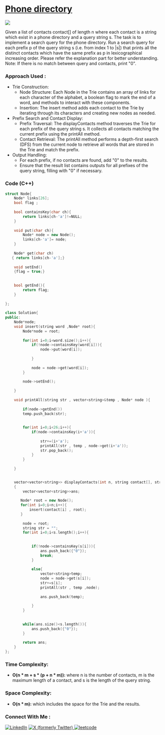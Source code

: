 # [Phone directory](https://www.geeksforgeeks.org/problems/phone-directory4628/1)

![](https://badgen.net/badge/Level/Hard/red)

Given a list of contacts contact[] of length n where each contact is a string which exist in a phone directory and a query string s. The task is to implement a search query for the phone directory. Run a search query for each prefix p of the query string s (i.e. from  index 1 to |s|) that prints all the distinct contacts which have the same prefix as p in lexicographical increasing order. Please refer the explanation part for better understanding.
Note: If there is no match between query and contacts, print "0".

### Approach Used :

-   Trie Construction:
    -   Node Structure: Each Node in the Trie contains an array of links for each character of the alphabet, a boolean flag to mark the end of a word, and methods to interact with these components.
    -   Insertion: The insert method adds each contact to the Trie by iterating through its characters and creating new nodes as needed.
-   Prefix Search and Contact Display:
    -   Prefix Traversal: The displayContacts method traverses the Trie for each prefix of the query string s. It collects all contacts matching the current prefix using the printAll method.
    -   Contact Retrieval: The printAll method performs a depth-first search (DFS) from the current node to retrieve all words that are stored in the Trie and match the prefix.
-   Output Handling:
    -   For each prefix, if no contacts are found, add "0" to the results.
    -   Ensure that the result list contains outputs for all prefixes of the query string, filling with "0" if necessary.

### Code (C++)

```cpp
struct Node{
    Node* links[26];
    bool flag ;
    
    bool containsKey(char ch){
        return links[ch-'a']!=NULL;
    }
    
    void put(char ch){
        Node* node = new Node();
        links[ch-'a']= node;
    }
    
    Node* get(char ch)
   { return links[ch-'a'];}
    
    void setEnd()
    {flag = true;}
    
    
    bool getEnd(){
        return flag;
    }
    
};
  
class Solution{
public:
    Node*node;
    void insert(string word ,Node* root){
        Node*node = root;
        
        for(int i=0;i<word.size();i++){
            if(!node->containsKey(word[i])){
                node->put(word[i]);
                
            }
            
            node = node->get(word[i]);
        }
        
        node->setEnd();
       
    }
    
    void printAll(string str , vector<string>&temp , Node* node ){
         
        if(node->getEnd())
        temp.push_back(str);
        
       
        for(int i=0;i<26;i++){
            if(node->containsKey(i+'a')){
                
                str+=(i+'a');
                printAll(str , temp , node->get(i+'a'));
                str.pop_back();
            }
        }
       
    }
    

    vector<vector<string>> displayContacts(int n, string contact[], string s)
    {
        vector<vector<string>>ans;
        
       Node* root = new Node();
       for(int i=0;i<n;i++){
           insert(contact[i] , root);
       }
        
        node = root;
        string str = "";
        for(int i=0;i<s.length();i++){
       
            
            if(!node->containsKey(s[i])){
                ans.push_back({"0"});
                break;
            }
            
            else{
                vector<string>temp;
                node = node->get(s[i]);
                str+=s[i];
                printAll(str , temp ,node);
               
                ans.push_back(temp);
                
            }
        }
        
        
        while(ans.size()<s.length()){
            ans.push_back({"0"});
        }
        
        return ans;
    }
};
```

### Time Complexity:
- **O(n * m + s * (p + n * m)):**  where n is the number of contacts, m is the maximum length of a contact, and s is the length of the query string.

### Space Complexity:
- **O(n * m):** which includes the space for the Trie and the results.

### Connect With Me : 

<a href="https://www.linkedin.com/in/shivam-ray-b4306524a/" target="_blank"><img src="https://img.shields.io/badge/LinkedIn-0077B5?style=for-the-badge&logo=linkedin&logoColor=white" alt="LinkedIn"></a>
<a href="https://x.com/rai_shivam11/" target="_blank"><img src="https://img.shields.io/badge/Twitter-1DA1F2?style=for-the-badge&logo=twitter&logoColor=white" alt="X (formerly Twitter)">
</a>
<a href="https://leetcode.com/u/shrunited0702/" target="_blank"><img src="https://img.shields.io/badge/LeetCode-000000?style=for-the-badge&logo=LeetCode&logoColor=#d16c06" alt="leetcode">
</a>